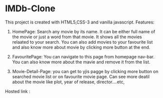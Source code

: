 # IMDb-Clone

This project is created with HTML5,CSS-3 and vanilla javascript.
Features:
1. HomePage: Search any movie by its name. It can be either full name of the movie or just a word from that movie. It shows  all the movies relaated to your search.
            You can also add movies to your favourite list and also know more about movie by clicking more button at the end.


2. FavouritePage: You can navigate to this page from homepage nav-bar.
                  You can also know more about the mavie and remove it from the list.

3. Movie-Detail-Page: you can get to yjis pagge by  clicking more button on searched movie list or on favourite movie page.
                      Can see more deatil about the movie like plot, year of release, director....etc,

Hosted link :
   
